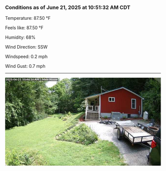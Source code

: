 ### Conditions as of June 21, 2025 at 10:51:32 AM CDT 

Temperature: 87.50 &deg;F

Feels like: 87.50 &deg;F

Humidity: 68%

Wind Direction: SSW

Windspeed: 0.2 mph

Wind Gust: 0.7 mph

---

<img src="./images/latest.jpeg"/>

